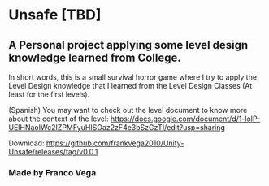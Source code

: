 # Unsafe [TBD]
## A Personal project applying some level design knowledge learned from College.

In short words, this is a small survival horror game where I try to apply the Level Design knowledge that I learned from the Level Design Classes (At least for the first levels).

(Spanish) You may want to check out the level document  to know more about the context of the level: https://docs.google.com/document/d/1-loIP-UElHNaoIWc2IZPMFyuHISOaz2zF4e3bSzGzTI/edit?usp=sharing

Download: https://github.com/frankvega2010/Unity-Unsafe/releases/tag/v0.0.1

### Made by Franco Vega
